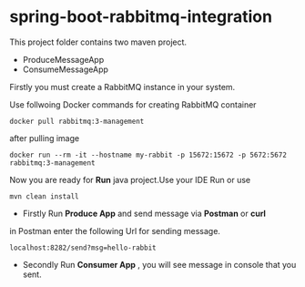 # spring-boot-rabbitmq-integration

This project folder contains two maven project.

- ProduceMessageApp
- ConsumeMessageApp

Firstly you must create a RabbitMQ instance in your system.

Use follwoing Docker commands for creating RabbitMQ container

```
docker pull rabbitmq:3-management
```
after pulling image

```
docker run --rm -it --hostname my-rabbit -p 15672:15672 -p 5672:5672 rabbitmq:3-management
```

Now you are ready for **Run** java project.Use your IDE Run or use 

```
mvn clean install
```

- Firstly Run **Produce App** and send message via **Postman** or **curl**

in Postman enter the following Url for sending message.

```
localhost:8282/send?msg=hello-rabbit

```



- Secondly Run **Consumer App** , you will see message in console that you sent.
